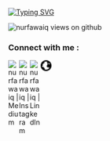 [![Typing SVG](https://readme-typing-svg.herokuapp.com?font=Architects+Daughter&color=3399ff&size=30&lines=Hi!+I'm+M.+Nur+Fawaiq;a+Web+Developer;Blogger,+Tutor;+Machine+Learning+Enthusiast;I'm+from+Indonesia)](https://git.io/typing-svg)

<img src="https://komarev.com/ghpvc/?username=nurfawaiq&label=Views&color=brightgreen&style=flat-square" alt="nurfawaiq views on github" />

### Connect with me :
[<img align="left" alt="nurfawaiq | Medium" width="22px" src="https://cdn.jsdelivr.net/npm/simple-icons@v3/icons/youtube.svg" />][youtube]
[<img align="left" alt="nurfawaiq | Instagram" width="22px" src="https://cdn.jsdelivr.net/npm/simple-icons@v3/icons/instagram.svg" />][instagram]
[<img align="left" alt="nurfawaiq | LinkedIn" width="22px" src="https://cdn.jsdelivr.net/npm/simple-icons@v3/icons/linkedin.svg" />][linkedin]
[<img align="left" alt="nurfawaiq" width="22px" src="https://raw.githubusercontent.com/iconic/open-iconic/master/svg/globe.svg" />][website]

[website]: https://yukcoding.id
[youtube]: https://youtube.com/yukcoding2
[instagram]: https://www.instagram.com/nurfawaiq
[linkedin]: https://www.linkedin.com/in/mohnurfawaiq
